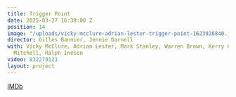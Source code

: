 ```yaml
---
title: Trigger Point
date: 2025-03-27 16:39:00 Z
position: 14
image: "/uploads/vicky-mcclure-adrian-lester-trigger-point-1623926840.jpeg"
director: Gilles Bannier, Jennie Darnell
with: Vicky McClure, Adrian Lester, Mark Stanley, Warren Brown, Kerry Godliman, Ewan
  Mitchell, Ralph Ineson
video: 832279121
layout: project
---
```


[IMDb](https://www.imdb.com/title/tt11958610/?ref_=nv_sr_srsg_0_tt_8_nm_0_q_trigger%2520point)